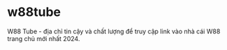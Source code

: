 # w88tube
W88 Tube - địa chỉ tin cậy và chất lượng để truy cập link vào nhà cái W88 trang chủ mới nhất 2024.
